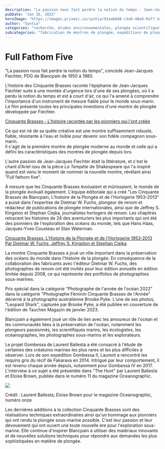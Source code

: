 ```yaml
---
description: "La passion nous fait perdre la notion du temps - Jean-Jacques Fiechter"
pubDate: "Jan 26, 2023"
heroImage: "https://images.prismic.io/syntia/81ea6688-c3a8-48e8-9af7-3a0fd0d3ebe1_cnxdu2eux0f.jpg?auto=compress,format"
author: "Syntia"
categories: "recherche, études environnementales, plongée scientifique"
subcategories: "fabrication de montres de plongée, expéditions de plongée"
---
```


# **Full Fathom Five**

"La passion nous fait perdre la notion du temps", concède Jean-Jacques Fiechter, PDG de Blancpain de 1950 à 1980.

L'histoire des Cinquante Brasses raconte l'épiphanie de Jean-Jacques Fiechter suite à une montée d'urgence lors d'une de ses plongées, où il a perdu la notion du temps et est à court d'air, ce qui l'a amené à comprendre l'importance d'un instrument de mesure fiable pour le monde sous-marin. Le film présente toutes les principales inventions d'une montre de plongée développée par Fiechter.

[Cinquante Brasses - L'histoire racontée par les pionniers qui l'ont créée](https://www.blancpain.com/fr/collections/histoire/la-cinquieme-brasse#documentaire)

Ce qui est né de sa quête créative est une montre suffisamment robuste, fiable, résistante à l'eau et lisible pour devenir son fidèle compagnon sous-marin.  
Il s'agit de la première montre de plongée moderne au monde et celle qui a défini les caractéristiques des montres de plongée depuis lors.

L'autre passion de Jean-Jacques Fiechter était la littérature, et c'est le chant d'Ariel issu de la pièce _La Tempête_ de Shakespeare qui l'a inspiré quand est venu le moment de nommer la nouvelle montre, révélant ainsi "Full fathom five".

À mesure que les Cinquante Brasses évoluaient et mûrissaient, le monde de la plongée évoluait également. L'équipe éditoriale qui a créé "Les Cinquante Brasses de Blancpain, L'histoire de la Plongée et de l'Horlogerie 1953-2013" a puisé dans l'expertise de Dietmar W. Fuchs, plongeur de renom et rédacteur de publications de plongée internationales, ainsi que de Jeffrey S. Kingston et Stephan Ciejka, journalistes horlogers de renom. Les chapitres retracent les histoires de 24 des aventuriers les plus importants qui ont été des pionniers de l'exploration des océans du monde, tels que Hans Haas, Jacques-Yves Cousteau et Stan Waterman.

[Cinquante Brasses, L'Histoire de la Plongée et de l'Horlogerie 1953-2013 Par Dietmar W. Fuchs, Jeffrey S. Kingston et Stephan Ciejka](https://watchprint.com/fr/blancpain/280-cinquante-brasses-l-histoire-de-la-plongee-et-de-l-horlogerie-1953-2013.html)

La montre Cinquante Brasses a joué un rôle important dans la préservation des océans du monde dans l'histoire de la plongée. En conséquence de la collaboration des fabricants avec l'éditeur Dietmar W. Fuchs, des photographes de renom ont été invités pour leur édition annuelle en édition limitée depuis 2008, ce qui représente des portfolios de photographies sous-marines.

Prix spécial dans la catégorie "Photographe de l'année de l'océan 2022" dans la catégorie "Photographe Féminin Cinquante Brasses de l'Année" décerné à la photographe australienne Brooke Pyke. L'une de ses photos, "Leopard Shark", capturée par Brooke Pyke, a été publiée en couverture de l'édition de Tauchen Magazin de janvier 2023.

Blancpain a également joué un rôle de lien avec les amoureux de l'océan et les communautés liées à la préservation de l'océan, notamment les plongeurs passionnés, les scientifiques marins, les écologistes, les océanographes, les photographes sous-marins et les explorateurs.

Le projet Gombessa de Laurent Ballesta a été consacré à l'étude de certaines des créatures marines les plus rares et les plus difficiles à observer. Lors de son expédition Gombessa II, Laurent a rencontré les requins gris du récif de Fakarava en 2014. Intrigué par leur comportement, il est revenu chaque année depuis, notamment pour Gombessa IV en 2017. L'interview à ce sujet a été présentée dans "The Hunt" par Laurent Ballesta et Eloise Brown, publiée dans le numéro 11 du magazine Oceanographic.

![](https://images.prismic.io/syntia/30f27772-ad4c-4315-bbbb-981e15442055_cnxdu4qob07.jpg?auto=compress,format)

Crédit : Laurent Ballesta, Eloise Brown pour le magazine Oceanographic, numéro onze

Les dernières additions à la collection Cinquante Brasses sont des réalisations techniques extraordinaires ainsi qu'un hommage aux pionniers qui ont rendu la plongée sous-marine possible. C'est leur passion et leur dévouement qui ont ouvert une toute nouvelle ère pour l'exploration sous-marine. Elle continue d'inspirer Blancpain à utiliser des matériaux innovants et de nouvelles solutions techniques pour répondre aux demandes les plus sophistiquées en matière de plongée.
